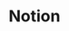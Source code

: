 ---
created: '2025-09-16T15:05:15.651238'
modified: '2025-09-17T15:36:34.494209'
ship_factor: 5
subtype: mcp-servers
tags: []
title: Notion
type: tool
version: 1
---